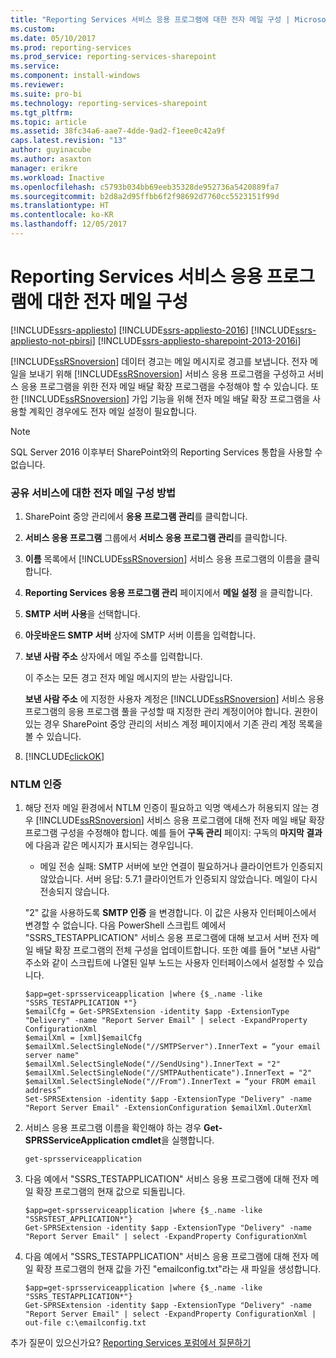 ```yaml
---
title: "Reporting Services 서비스 응용 프로그램에 대한 전자 메일 구성 | Microsoft Docs"
ms.custom: 
ms.date: 05/10/2017
ms.prod: reporting-services
ms.prod_service: reporting-services-sharepoint
ms.service: 
ms.component: install-windows
ms.reviewer: 
ms.suite: pro-bi
ms.technology: reporting-services-sharepoint
ms.tgt_pltfrm: 
ms.topic: article
ms.assetid: 38fc34a6-aae7-4dde-9ad2-f1eee0c42a9f
caps.latest.revision: "13"
author: guyinacube
ms.author: asaxton
manager: erikre
ms.workload: Inactive
ms.openlocfilehash: c5793b034bb69eeb35328de952736a5420889fa7
ms.sourcegitcommit: b2d8a2d95ffbb6f2f98692d7760cc5523151f99d
ms.translationtype: HT
ms.contentlocale: ko-KR
ms.lasthandoff: 12/05/2017
---
```

# <a name="configure-e-mail-for-a-reporting-services-service-application"></a>Reporting Services 서비스 응용 프로그램에 대한 전자 메일 구성

[!INCLUDE[ssrs-appliesto](../../includes/ssrs-appliesto.md)] [!INCLUDE[ssrs-appliesto-2016](../../includes/ssrs-appliesto-2016.md)] [!INCLUDE[ssrs-appliesto-not-pbirsi](../../includes/ssrs-appliesto-not-pbirs.md)] [!INCLUDE[ssrs-appliesto-sharepoint-2013-2016i](../../includes/ssrs-appliesto-sharepoint-2013-2016.md)]

[!INCLUDE[ssRSnoversion](../../includes/ssrsnoversion-md.md)] 데이터 경고는 메일 메시지로 경고를 보냅니다. 전자 메일을 보내기 위해 [!INCLUDE[ssRSnoversion](../../includes/ssrsnoversion-md.md)] 서비스 응용 프로그램을 구성하고 서비스 응용 프로그램을 위한 전자 메일 배달 확장 프로그램을 수정해야 할 수 있습니다. 또한 [!INCLUDE[ssRSnoversion](../../includes/ssrsnoversion-md.md)] 가입 기능을 위해 전자 메일 배달 확장 프로그램을 사용할 계획인 경우에도 전자 메일 설정이 필요합니다.  

> [!NOTE]
> SQL Server 2016 이후부터 SharePoint와의 Reporting Services 통합을 사용할 수 없습니다.
  
### <a name="to-configure-e-mail-for-the-shared-service"></a>공유 서비스에 대한 전자 메일 구성 방법  
  
1.  SharePoint 중앙 관리에서 **응용 프로그램 관리**를 클릭합니다.  
  
2.  **서비스 응용 프로그램** 그룹에서 **서비스 응용 프로그램 관리**를 클릭합니다.  
  
3.  **이름** 목록에서 [!INCLUDE[ssRSnoversion](../../includes/ssrsnoversion-md.md)] 서비스 응용 프로그램의 이름을 클릭합니다.  
  
4.  **Reporting Services 응용 프로그램 관리** 페이지에서 **메일 설정** 을 클릭합니다.  
  
5.  **SMTP 서버 사용**을 선택합니다.  
  
6.  **아웃바운드 SMTP 서버** 상자에 SMTP 서버 이름을 입력합니다.  
  
7.  **보낸 사람 주소** 상자에서 메일 주소를 입력합니다.  
  
     이 주소는 모든 경고 전자 메일 메시지의 받는 사람입니다.  
  
     **보낸 사람 주소** 에 지정한 사용자 계정은 [!INCLUDE[ssRSnoversion](../../includes/ssrsnoversion-md.md)] 서비스 응용 프로그램의 응용 프로그램 풀을 구성할 때 지정한 관리 계정이어야 합니다. 권한이 있는 경우 SharePoint 중앙 관리의 서비스 계정 페이지에서 기존 관리 계정 목록을 볼 수 있습니다.  
  
8.  [!INCLUDE[clickOK](../../includes/clickok-md.md)]  
  
### <a name="ntlm-authentication"></a>NTLM 인증  
  
1.  해당 전자 메일 환경에서 NTLM 인증이 필요하고 익명 액세스가 허용되지 않는 경우 [!INCLUDE[ssRSnoversion](../../includes/ssrsnoversion-md.md)] 서비스 응용 프로그램에 대해 전자 메일 배달 확장 프로그램 구성을 수정해야 합니다. 예를 들어 **구독 관리** 페이지: 구독의 **마지막 결과** 에 다음과 같은 메시지가 표시되는 경우입니다.  
  
    -   메일 전송 실패: SMTP 서버에 보안 연결이 필요하거나 클라이언트가 인증되지 않았습니다. 서버 응답: 5.7.1 클라이언트가 인증되지 않았습니다. 메일이 다시 전송되지 않습니다.  
  
     "2" 값을 사용하도록 **SMTP 인증** 을 변경합니다. 이 값은 사용자 인터페이스에서 변경할 수 없습니다. 다음 PowerShell 스크립트 예에서 "SSRS_TESTAPPLICATION" 서비스 응용 프로그램에 대해 보고서 서버 전자 메일 배달 확장 프로그램의 전체 구성을 업데이트합니다. 또한 예를 들어 "보낸 사람" 주소와 같이 스크립트에 나열된 일부 노드는 사용자 인터페이스에서 설정할 수 있습니다.  
  
    ```  
    $app=get-sprsserviceapplication |where {$_.name -like "SSRS_TESTAPPLICATION *"}  
    $emailCfg = Get-SPRSExtension -identity $app -ExtensionType "Delivery" -name "Report Server Email" | select -ExpandProperty ConfigurationXml   
    $emailXml = [xml]$emailCfg   
    $emailXml.SelectSingleNode("//SMTPServer").InnerText = “your email server name"  
    $emailXml.SelectSingleNode("//SendUsing").InnerText = "2"  
    $emailXml.SelectSingleNode("//SMTPAuthenticate").InnerText = "2"  
    $emailXml.SelectSingleNode("//From").InnerText = “your FROM email address”  
    Set-SPRSExtension -identity $app -ExtensionType "Delivery" -name "Report Server Email" -ExtensionConfiguration $emailXml.OuterXml  
    ```  
  
2.  서비스 응용 프로그램 이름을 확인해야 하는 경우 **Get-SPRSServiceApplication cmdlet**을 실행합니다.  
  
    ```  
    get-sprsserviceapplication  
    ```  
  
3.  다음 예에서 "SSRS_TESTAPPLICATION" 서비스 응용 프로그램에 대해 전자 메일 확장 프로그램의 현재 값으로 되돌립니다.  
  
    ```  
    $app=get-sprsserviceapplication |where {$_.name -like "SSRSTEST_APPLICATION*"}  
    Get-SPRSExtension -identity $app -ExtensionType "Delivery" -name "Report Server Email" | select -ExpandProperty ConfigurationXml  
    ```  
  
4.  다음 예에서 "SSRS_TESTAPPLICATION" 서비스 응용 프로그램에 대해 전자 메일 확장 프로그램의 현재 값을 가진 "emailconfig.txt"라는 새 파일을 생성합니다.  
  
    ```  
    $app=get-sprsserviceapplication |where {$_.name -like "SSRS_TESTAPPLICATION*"}  
    Get-SPRSExtension -identity $app -ExtensionType "Delivery" -name "Report Server Email" | select -ExpandProperty ConfigurationXml | out-file c:\emailconfig.txt  
    ```  
  
  
추가 질문이 있으신가요? [Reporting Services 포럼에서 질문하기](http://go.microsoft.com/fwlink/?LinkId=620231)
